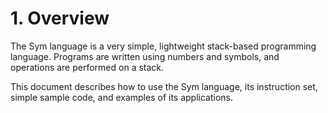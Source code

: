 # 1. Overview

The Sym language is a very simple, lightweight stack-based programming language. Programs are written using numbers and symbols, and operations are performed on a stack.

This document describes how to use the Sym language, its instruction set, simple sample code, and examples of its applications.
